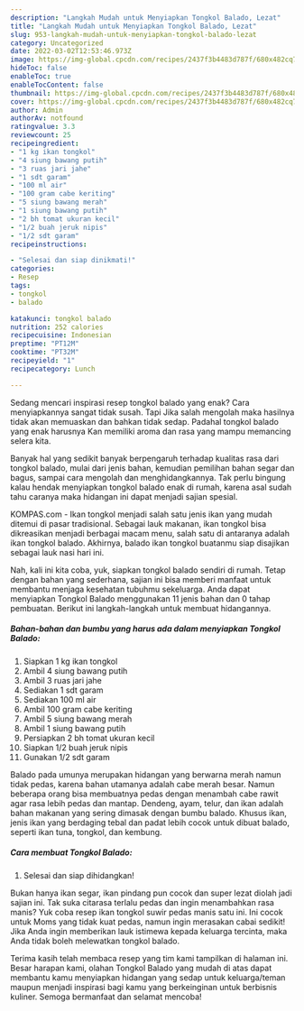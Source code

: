 ```yaml
---
description: "Langkah Mudah untuk Menyiapkan Tongkol Balado, Lezat"
title: "Langkah Mudah untuk Menyiapkan Tongkol Balado, Lezat"
slug: 953-langkah-mudah-untuk-menyiapkan-tongkol-balado-lezat
category: Uncategorized
date: 2022-03-02T12:53:46.973Z
image: https://img-global.cpcdn.com/recipes/2437f3b4483d787f/680x482cq70/tongkol-balado-foto-resep-utama.jpg
hideToc: false
enableToc: true
enableTocContent: false
thumbnail: https://img-global.cpcdn.com/recipes/2437f3b4483d787f/680x482cq70/tongkol-balado-foto-resep-utama.jpg
cover: https://img-global.cpcdn.com/recipes/2437f3b4483d787f/680x482cq70/tongkol-balado-foto-resep-utama.jpg
author: Admin
authorAv: notfound
ratingvalue: 3.3
reviewcount: 25
recipeingredient:
- "1 kg ikan tongkol"
- "4 siung bawang putih"
- "3 ruas jari jahe"
- "1 sdt garam"
- "100 ml air"
- "100 gram cabe keriting"
- "5 siung bawang merah"
- "1 siung bawang putih"
- "2 bh tomat ukuran kecil"
- "1/2 buah jeruk nipis"
- "1/2 sdt garam"
recipeinstructions:

- "Selesai dan siap dinikmati!"
categories:
- Resep
tags:
- tongkol
- balado

katakunci: tongkol balado 
nutrition: 252 calories
recipecuisine: Indonesian
preptime: "PT12M"
cooktime: "PT32M"
recipeyield: "1"
recipecategory: Lunch

---
```



Sedang mencari inspirasi resep tongkol balado yang enak? Cara menyiapkannya sangat tidak susah. Tapi Jika salah mengolah maka hasilnya tidak akan memuaskan dan bahkan tidak sedap. Padahal tongkol balado yang enak harusnya Kan memiliki aroma dan rasa yang mampu memancing selera kita.


Banyak hal yang sedikit banyak berpengaruh terhadap kualitas rasa dari tongkol balado, mulai dari jenis bahan, kemudian pemilihan bahan segar dan bagus, sampai cara mengolah dan menghidangkannya. Tak perlu bingung kalau hendak menyiapkan tongkol balado enak di rumah, karena asal sudah tahu caranya maka hidangan ini dapat menjadi sajian spesial.

KOMPAS.com - Ikan tongkol menjadi salah satu jenis ikan yang mudah ditemui di pasar tradisional. Sebagai lauk makanan, ikan tongkol bisa dikreasikan menjadi berbagai macam menu, salah satu di antaranya adalah ikan tongkol balado. Akhirnya, balado ikan tongkol buatanmu siap disajikan sebagai lauk nasi hari ini.


Nah, kali ini kita coba, yuk, siapkan tongkol balado sendiri di rumah. Tetap dengan bahan yang sederhana, sajian ini bisa memberi manfaat untuk membantu menjaga kesehatan tubuhmu sekeluarga. Anda dapat menyiapkan Tongkol Balado menggunakan 11 jenis bahan dan 0 tahap pembuatan. Berikut ini langkah-langkah untuk membuat hidangannya.

<!--inarticleads1-->

##### Bahan-bahan dan bumbu yang harus ada dalam menyiapkan Tongkol Balado:

1. Siapkan 1 kg ikan tongkol
1. Ambil 4 siung bawang putih
1. Ambil 3 ruas jari jahe
1. Sediakan 1 sdt garam
1. Sediakan 100 ml air
1. Ambil 100 gram cabe keriting
1. Ambil 5 siung bawang merah
1. Ambil 1 siung bawang putih
1. Persiapkan 2 bh tomat ukuran kecil
1. Siapkan 1/2 buah jeruk nipis
1. Gunakan 1/2 sdt garam


Balado pada umunya merupakan hidangan yang berwarna merah namun tidak pedas, karena bahan utamanya adalah cabe merah besar. Namun beberapa orang bisa membuatnya pedas dengan menambah cabe rawit agar rasa lebih pedas dan mantap. Dendeng, ayam, telur, dan ikan adalah bahan makanan yang sering dimasak dengan bumbu balado. Khusus ikan, jenis ikan yang berdaging tebal dan padat lebih cocok untuk dibuat balado, seperti ikan tuna, tongkol, dan kembung. 

<!--inarticleads2-->

##### Cara membuat Tongkol Balado:


1. Selesai dan siap dihidangkan!

Bukan hanya ikan segar, ikan pindang pun cocok dan super lezat diolah jadi sajian ini. Tak suka citarasa terlalu pedas dan ingin menambahkan rasa manis? Yuk coba resep ikan tongkol suwir pedas manis satu ini. Ini cocok untuk Moms yang tidak kuat pedas, namun ingin merasakan cabai sedikit! Jika Anda ingin memberikan lauk istimewa kepada keluarga tercinta, maka Anda tidak boleh melewatkan tongkol balado. 

Terima kasih telah membaca resep yang tim kami tampilkan di halaman ini. Besar harapan kami, olahan Tongkol Balado yang mudah di atas dapat membantu kamu menyiapkan hidangan yang sedap untuk keluarga/teman maupun menjadi inspirasi bagi kamu yang berkeinginan untuk berbisnis kuliner. Semoga bermanfaat dan selamat mencoba!
